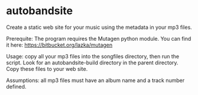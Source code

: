 # autobandsite
Create a static web site for your music using the metadata in your mp3 files.

Prerequite: The program requires the Mutagen python module. You can find it here: https://bitbucket.org/lazka/mutagen

Usage: copy all your mp3 files into the songfiles directory, then run the script. Look for an autobandsite-build directory in the parent directory. Copy these files to your web site.

Assumptions: all mp3 files must have an album name and a track number defined.
